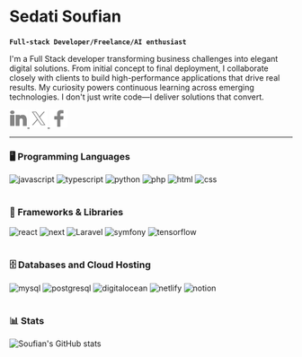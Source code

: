 # Sedati Soufian

**`Full-stack Developer/Freelance/AI enthusiast`**

I'm a Full Stack developer transforming business challenges into elegant digital solutions. From initial concept to final deployment, I collaborate closely with clients to build high-performance applications that drive real results. My curiosity powers continuous learning across emerging technologies. I don't just write code—I deliver solutions that convert.

   <!-- Social icons section -->
 <!-- Social icons section -->
 <p>
  <a href="https://www.linkedin.com/in/soufian-sedati-546105196/">
    <img src="./images/linkedin-50.png" alt="LinkedIn" width="32px" style="padding-right=10px;" />
  </a>
<a href="https://x.com/sdtsoufian">
  <img src="./images/twitter-50.png" alt="Twitter" width="32px" style="padding-right=10px;"/>
</a>

<a href="https://web.facebook.com/s.sof.5/">
  <img src="./images/facebook-50.png" alt="Facebook" width="32px" style="padding-right=10px;"/>
</a>
</p>

---

### 🖥️ Programming Languages

![javascript](https://custom-icon-badges.demolab.com/badge/-javascript-gold?style=for-the-badge&logo=javascript&logoColor=black)
![typescript](https://custom-icon-badges.demolab.com/badge/-typescript-blue?style=for-the-badge&logo=typescript&logoColor=white)
![python](https://custom-icon-badges.demolab.com/badge/-python-grey?style=for-the-badge&logo=python&logoColor=gold)
![php](https://custom-icon-badges.demolab.com/badge/-php-4e5a93?style=for-the-badge&logo=php&logoColor=fffefe)
![html](https://custom-icon-badges.demolab.com/badge/-html-red?style=for-the-badge&logo=html5&logoColor=white)
![css](https://custom-icon-badges.demolab.com/badge/-css-blue?style=for-the-badge&logo=css3&logoColor=white)
<br /><br />

### 🧰 Frameworks & Libraries

![react](https://custom-icon-badges.demolab.com/badge/-react-blue?style=for-the-badge&logo=react&logoColor=white)
![next](https://custom-icon-badges.demolab.com/badge/-next.js-white?style=for-the-badge&logo=next&logoColor=black)
![Laravel](https://custom-icon-badges.demolab.com/badge/-laravel-f53102?style=for-the-badge&logo=laravel&logoColor=white)
![symfony](https://custom-icon-badges.demolab.com/badge/-symfony-white?style=for-the-badge&logo=symfony&logoColor=black)
![tensorflow](https://custom-icon-badges.demolab.com/badge/-tensorflow-orange?style=for-the-badge&logo=tensorflow&logoColor=white)
<br /><br />

### 🗄️ Databases and Cloud Hosting

![mysql](https://custom-icon-badges.demolab.com/badge/-mysql-00748e?style=for-the-badge&logo=mysql&logoColor=orange)
![postgresql](https://custom-icon-badges.demolab.com/badge/-postgresql-2e6692?style=for-the-badge&logo=postgresql&logoColor=fafafa)
![digitalocean](https://custom-icon-badges.demolab.com/badge/-digitalocean-0168ff?style=for-the-badge&logo=digitalocean&logoColor=fffefe)
![netlify](https://custom-icon-badges.demolab.com/badge/-netlify-fffefe?style=for-the-badge&logo=netlify&logoColor=38aebb)
![notion](https://custom-icon-badges.demolab.com/badge/-notion-black?style=for-the-badge&logo=notion&logoColor=white)

#

### 📊 Stats

![Soufian's GitHub stats](https://github-readme-stats.vercel.app/api?username=sdt-soufian&show_icons=true&theme=dark)


#
